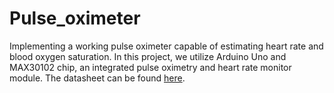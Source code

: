 # Pulse_oximeter
Implementing a working pulse oximeter capable of estimating heart rate and blood oxygen saturation. In this project, we utilize Arduino Uno and MAX30102 chip, an integrated pulse oximetry and heart rate monitor module. The datasheet can be found [here](https://wiki.dfrobot.com/Heart_Rate_and_Oximeter_Sensor_V2_SKU_SEN0344).
